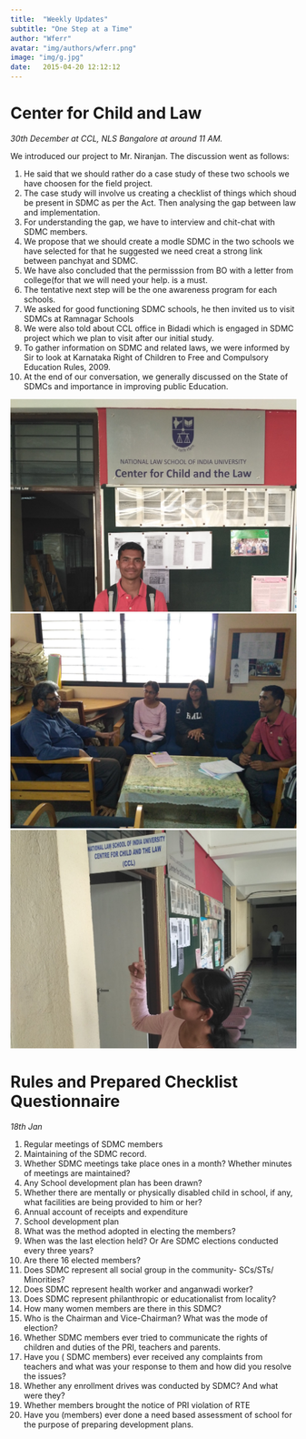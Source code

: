 ```yaml
---
title:  "Weekly Updates"
subtitle: "One Step at a Time"
author: "Wferr"
avatar: "img/authors/wferr.png"
image: "img/g.jpg"
date:   2015-04-20 12:12:12
---
```


# Center for Child and Law

_30th December at CCL, NLS Bangalore at around 11 AM._

We introduced our project to Mr. Niranjan. The discussion went as follows:

1. He said that we should rather do a case study of these two schools we have choosen for the field project.
2. The case study will involve us creating a checklist of things which shoud be present in SDMC as per the Act.
Then analysing the gap between law and implementation.
3. For understanding the gap, we have to interview and chit-chat with SDMC members.
4. We propose that we should create a modle SDMC in the two schools we have selected for that he suggested we need
creat a strong link between panchyat and SDMC.
5. We have also concluded that the permisssion from BO with a letter from college(for that we will need your  help. is
a must.
6. The tentative next step will be the one awareness program for each schools.
7. We asked for good functioning SDMC schools, he then invited us to visit SDMCs at Ramnagar Schools
8. We were also told about CCL office in Bidadi which is engaged in SDMC project which we plan to visit after our initial study.
9. To gather information on SDMC and related laws, we were informed by Sir to look at Karnataka Right of Children to Free and Compulsory Education Rules, 2009.
10. At the end of our conversation, we generally discussed on the State of SDMCs and importance in improving public Education.

<img src='img/g.jpg'>
<br>
<img src='img/h.jpg'>
<br>
<img src='img/i.jpg'>

# Rules and Prepared Checklist Questionnaire

_18th Jan_

1. Regular meetings of SDMC members
2. Maintaining of the SDMC record.
3. Whether SDMC meetings take place ones in a month?  Whether minutes of meetings are maintained?
4. Any School development plan has been drawn?
5. Whether there are mentally or physically disabled child in school, if any, what facilities are being provided to him or her?
6. Annual account of receipts and expenditure
7. School development plan
8. What was the method adopted in electing the members?
9. When was the last election held? Or Are SDMC elections conducted every three years?
10. Are there 16 elected members?
11. Does SDMC represent all social group in the community- SCs/STs/ Minorities?
12. Does SDMC represent health worker and anganwadi worker?
13. Does SDMC represent philanthropic or educationalist from locality?
14. How many women members are there in this SDMC?
15. Who is the Chairman and Vice-Chairman? What was the mode of election?
16. Whether SDMC members ever tried to communicate the rights of children and duties of the PRI, teachers and parents.
17. Have you ( SDMC members) ever received any complaints from teachers and what was your response to them and how did you resolve the issues?
18. Whether any enrollment drives was conducted by SDMC? And what were they?
19. Whether members brought the notice of PRI violation of RTE
20. Have you (members) ever done a  need based assessment of school for the purpose of preparing development plans.
